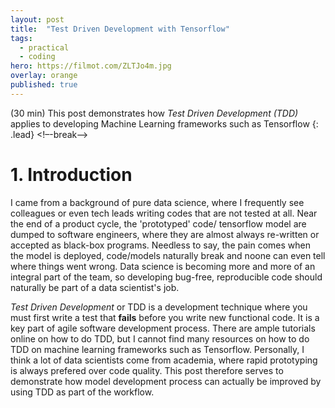 ```yaml
---
layout: post
title:  "Test Driven Development with Tensorflow"
tags:
  - practical
  - coding
hero: https://filmot.com/ZLTJo4m.jpg
overlay: orange
published: true
---
```

(30 min) This post demonstrates how *Test Driven Development (TDD)* applies to
developing Machine Learning frameworks such as Tensorflow
{: .lead}
<!–-break-–>

# 1. Introduction
I came from a background of pure data science, where I frequently see
colleagues or even tech leads writing codes that are not tested at all. Near
the end of a product cycle, the 'prototyped' code/ tensorflow model are dumped
to software engineers, where they are almost always re-written or accepted as
black-box programs. Needless to say, the pain comes when the model is deployed,
code/models naturally break and noone can even tell where things went wrong.
Data science is becoming more and more of an integral part of the team, so
developing bug-free, reproducible code should naturally be part of a data
scientist's job.

*Test Driven Development* or TDD is a development technique where you must
first write a test that **fails** before you write new functional code. It is a
key part of agile software development process. There are ample tutorials
online on how to do TDD, but I cannot find many resources on how to do TDD on
machine learning frameworks such as Tensorflow. Personally, I think a lot of
data scientists come from academia, where rapid prototyping is always prefered
over code quality. This post therefore serves to demonstrate how model
development process can actually be improved by using TDD as part of the
workflow.
